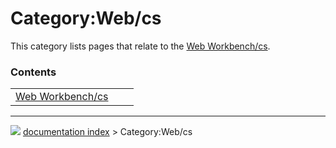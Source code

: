 # Category:Web/cs
This category lists pages that relate to the [Web Workbench/cs](Web_Workbench/cs.md).

### Contents

|     |     |     |
| --- | --- | --- |
| [Web Workbench/cs](Web_Workbench/cs.md) |



---
![](images/Button_right.svg) [documentation index](../README.md) > Category:Web/cs
